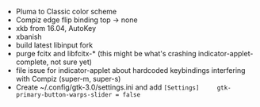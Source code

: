 - Pluma to Classic color scheme
- Compiz edge flip binding top -> none
- xkb from 16.04, AutoKey
- xbanish
- build latest libinput fork
- purge fcitx and libfcitx-* (this might be what's crashing indicator-applet-complete, not sure yet)
- file issue for indicator-applet about hardcoded keybindings interfering with Compiz (super-m, super-s)
- Create ~/.config/gtk-3.0/settings.ini and add `[Settings]     gtk-primary-button-warps-slider = false`
